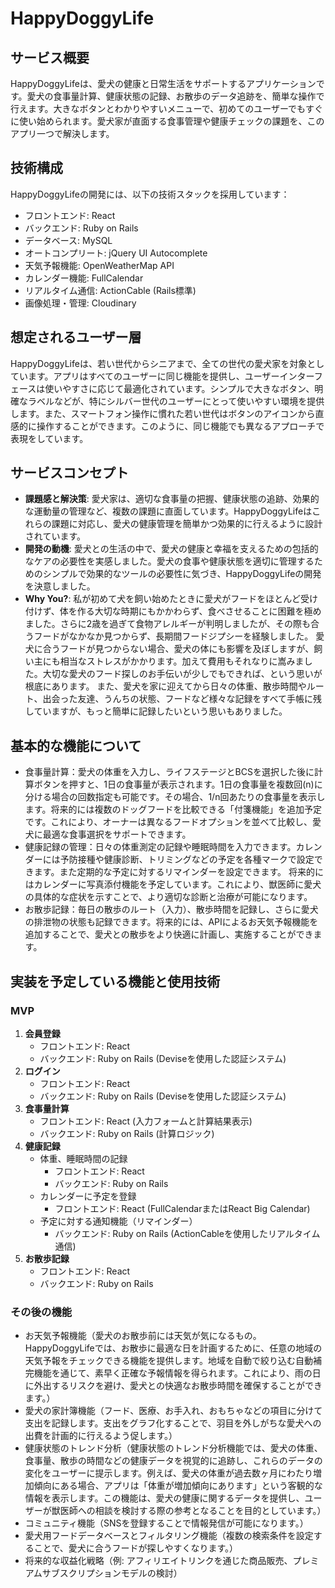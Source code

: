 # HappyDoggyLife

## サービス概要
HappyDoggyLifeは、愛犬の健康と日常生活をサポートするアプリケーションです。愛犬の食事量計算、健康状態の記録、お散歩のデータ追跡を、簡単な操作で行えます。大きなボタンとわかりやすいメニューで、初めてのユーザーでもすぐに使い始められます。愛犬家が直面する食事管理や健康チェックの課題を、このアプリ一つで解決します。

## 技術構成
HappyDoggyLifeの開発には、以下の技術スタックを採用しています：

- フロントエンド: React
- バックエンド: Ruby on Rails
- データベース: MySQL
- オートコンプリート: jQuery UI Autocomplete
- 天気予報機能: OpenWeatherMap API
- カレンダー機能: FullCalendar
- リアルタイム通信: ActionCable (Rails標準)
- 画像処理・管理: Cloudinary

## 想定されるユーザー層
HappyDoggyLifeは、若い世代からシニアまで、全ての世代の愛犬家を対象としています。アプリはすべてのユーザーに同じ機能を提供し、ユーザーインターフェースは使いやすさに応じて最適化されています。シンプルで大きなボタン、明確なラベルなどが、特にシルバー世代のユーザーにとって使いやすい環境を提供します。また、スマートフォン操作に慣れた若い世代はボタンのアイコンから直感的に操作することができます。このように、同じ機能でも異なるアプローチで表現をしています。


## サービスコンセプト
- **課題感と解決策**: 愛犬家は、適切な食事量の把握、健康状態の追跡、効果的な運動量の管理など、複数の課題に直面しています。HappyDoggyLifeはこれらの課題に対応し、愛犬の健康管理を簡単かつ効果的に行えるように設計されています。
- **開発の動機**: 愛犬との生活の中で、愛犬の健康と幸福を支えるための包括的なケアの必要性を実感しました。愛犬の食事や健康状態を適切に管理するためのシンプルで効果的なツールの必要性に気づき、HappyDoggyLifeの開発を決意しました。
- **Why You?**: 私が初めて犬を飼い始めたときに愛犬がフードをほとんど受け付けず、体を作る大切な時期にもかかわらず、食べさせることに困難を極めました。さらに2歳を過ぎて食物アレルギーが判明しましたが、その際も合うフードがなかなか見つからず、長期間フードジプシーを経験しました。
愛犬に合うフードが見つからない場合、愛犬の体にも影響を及ぼしますが、飼い主にも相当なストレスがかかります。加えて費用もそれなりに嵩みました。大切な愛犬のフード探しのお手伝いが少しでもできれば、という思いが根底にあります。
また、愛犬を家に迎えてから日々の体重、散歩時間やルート、出会った友達、うんちの状態、フードなど様々な記録をすべて手帳に残していますが、もっと簡単に記録したいという思いもありました。


## 基本的な機能について
- 食事量計算：愛犬の体重を入力し、ライフステージとBCSを選択した後に計算ボタンを押すと、1日の食事量が表示されます。1日の食事量を複数回(n)に分ける場合の回数指定も可能です。その場合、1/n回あたりの食事量を表示します。将来的には複数のドッグフードを比較できる「付箋機能」を追加予定です。これにより、オーナーは異なるフードオプションを並べて比較し、愛犬に最適な食事選択をサポートできます。
- 健康記録の管理：日々の体重測定の記録や睡眠時間を入力できます。カレンダーには予防接種や健康診断、トリミングなどの予定を各種マークで設定できます。また定期的な予定に対するリマインダーを設定できます。
将来的にはカレンダーに写真添付機能を予定しています。これにより、獣医師に愛犬の具体的な症状を示すことで、より適切な診断と治療が可能になります。
- お散歩記録：毎日の散歩のルート（入力）、散歩時間を記録し、さらに愛犬の排泄物の状態も記録できます。将来的には、APIによるお天気予報機能を追加することで、愛犬との散歩をより快適に計画し、実施することができます。

## 実装を予定している機能と使用技術
### MVP
1. **会員登録**
   - フロントエンド: React
   - バックエンド: Ruby on Rails (Deviseを使用した認証システム)
2. **ログイン**
   - フロントエンド: React
   - バックエンド: Ruby on Rails (Deviseを使用した認証システム)
3. **食事量計算**
   - フロントエンド: React (入力フォームと計算結果表示)
   - バックエンド: Ruby on Rails (計算ロジック)
4. **健康記録**
   - 体重、睡眠時間の記録
     - フロントエンド: React
     - バックエンド: Ruby on Rails
   - カレンダーに予定を登録
     - フロントエンド: React (FullCalendarまたはReact Big Calendar)
   - 予定に対する通知機能（リマインダー）
     - バックエンド: Ruby on Rails (ActionCableを使用したリアルタイム通信)
5. **お散歩記録**
   - フロントエンド: React
   - バックエンド: Ruby on Rails

### その後の機能
- お天気予報機能（愛犬のお散歩前には天気が気になるもの。HappyDoggyLifeでは、お散歩に最適な日を計画するために、任意の地域の天気予報をチェックできる機能を提供します。地域を自動で絞り込む自動補完機能を通じて、素早く正確な予報情報を得られます。これにより、雨の日に外出するリスクを避け、愛犬との快適なお散歩時間を確保することができます。）
- 愛犬の家計簿機能（フード、医療、お手入れ、おもちゃなどの項目に分けて支出を記録します。支出をグラフ化することで、羽目を外しがちな愛犬への出費を計画的に行えるよう促します。）
- 健康状態のトレンド分析（健康状態のトレンド分析機能では、愛犬の体重、食事量、散歩の時間などの健康データを視覚的に追跡し、これらのデータの変化をユーザーに提示します。例えば、愛犬の体重が過去数ヶ月にわたり増加傾向にある場合、アプリは「体重が増加傾向にあります」という客観的な情報を表示します。この機能は、愛犬の健康に関するデータを提供し、ユーザーが獣医師への相談を検討する際の参考となることを目的としています。）
- コミュニティ機能（SNSを登録することで情報発信が可能になります。）
- 愛犬用フードデータベースとフィルタリング機能（複数の検索条件を設定することで、愛犬に合うフードが探しやすくなります。）
- 将来的な収益化戦略（例: アフィリエイトリンクを通じた商品販売、プレミアムサブスクリプションモデルの検討）

